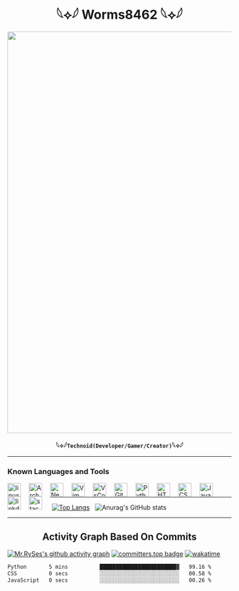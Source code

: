 <h1 align="center">𓆩⟡𓆪 Worms8462 𓆩⟡𓆪</h1>

<img width="900" src="https://media1.giphy.com/media/v1.Y2lkPTc5MGI3NjExZXBnNXBxNmZpZjh5b3UwMnNtcHJzdHEzMWJoNGt6cThwODB5bXg2cyZlcD12MV9pbnRlcm5hbF9naWZfYnlfaWQmY3Q9Zw/pVGsAWjzvXcZW4ZBTE/giphy.gif">

<div align="center">
  
**𓆩⟡𓆪`Technoid(Developer/Gamer/Creator)`𓆩⟡𓆪**

</div>

---

<h3>Known Languages and Tools</h3>

<img align="left" alt="linux" width="30px" style="padding-right:15px;" src="https://cdn.jsdelivr.net/gh/devicons/devicon@latest/icons/linux/linux-original.svg"/>
<img align="left" alt="Arch" width="30px" style="padding-right:15px;" src="https://cdn.jsdelivr.net/gh/devicons/devicon@latest/icons/archlinux/archlinux-original.svg" />
<img align="left" alt="NeoVim" width="30px" style="padding-right:15px;" src="https://cdn.jsdelivr.net/gh/devicons/devicon@latest/icons/neovim/neovim-original.svg" />
<img align="left" alt="Vim" width="30px" style="padding-right:15px;" src="https://cdn.jsdelivr.net/gh/devicons/devicon@latest/icons/vim/vim-original.svg" />
<img align="left" alt="VsCode" width="30px" style="padding-right:15px;" src="https://cdn.jsdelivr.net/gh/devicons/devicon@latest/icons/vscode/vscode-original.svg" />
<img align="left" alt="Git" width="30px" style="padding-right:15px;" src="https://cdn.jsdelivr.net/gh/devicons/devicon/icons/git/git-original.svg" />
<img align="left" alt="Python" width="30px" style="padding-right:15px;" src="https://cdn.jsdelivr.net/gh/devicons/devicon/icons/python/python-plain.svg" />
<img align="left" alt="HTML" width="30px" style="padding-right:15px;" src="https://cdn.jsdelivr.net/gh/devicons/devicon/icons/html5/html5-plain.svg" />
<img align="left" alt="CSS" width="30px" style="padding-right:15px;" src="https://cdn.jsdelivr.net/gh/devicons/devicon/icons/css3/css3-plain.svg" />
<img align="left" alt="JavaScript" width="30px" style="padding-right:15px;" src="https://cdn.jsdelivr.net/gh/devicons/devicon/icons/javascript/javascript-plain.svg" />
<img align="left" alt="linkdin" width="30px" style="padding-right:15px;" src="https://cdn.jsdelivr.net/gh/devicons/devicon@latest/icons/linkedin/linkedin-original.svg" />
<img align="left" alt="stack" width="30px" style="padding-right:15px;" src="https://cdn.jsdelivr.net/gh/devicons/devicon@latest/icons/stackoverflow/stackoverflow-original.svg" />

<br>

---

&nbsp;[![Top Langs](https://github-readme-stats.vercel.app/api/top-langs/?username=gb8462&layout=donut&bg_color=010014)](https://github.com/gb8462/github-readme-stats&bg_color=010014) &nbsp;&nbsp;![Anurag's GitHub stats](https://github-readme-stats.vercel.app/api?username=gb8462&show_icons=true&bg_color=010014)  

---

<h2 align="center">Activity Graph Based On Commits</h2>

[![Mr.RySes's github activity graph](https://github-readme-activity-graph.vercel.app/graph?username=gb8462&bg_color=010014&color=1C78A2&line=00f583&point=00ff11&area=true&hide_border=true)](https://github.com/gb8462/github-readme-activity-graph)
[![committers.top badge](https://user-badge.committers.top/philippines/gb8462.svg)](https://user-badge.committers.top/philippines/gb8462)
[![wakatime](https://wakatime.com/badge/user/a2f6e923-a1e9-4c25-a204-b5188db0ae9f.svg)](https://wakatime.com/@a2f6e923-a1e9-4c25-a204-b5188db0ae9f)

<!--START_SECTION:waka-->

```txt
Python       5 mins          ████████████████████████▓   99.16 %
CSS          0 secs          ░░░░░░░░░░░░░░░░░░░░░░░░░   00.58 %
JavaScript   0 secs          ░░░░░░░░░░░░░░░░░░░░░░░░░   00.26 %
```

<!--END_SECTION:waka-->
